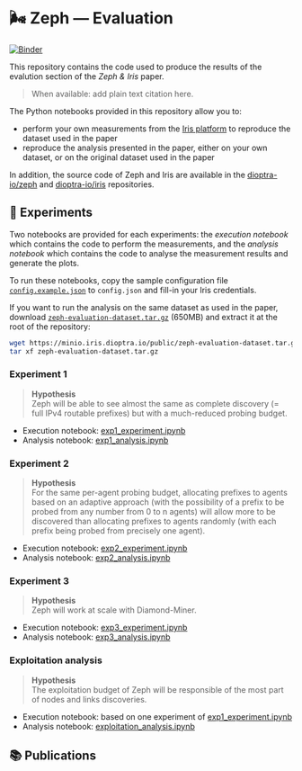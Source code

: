 # 🌬️ Zeph — Evaluation

[![Binder](https://mybinder.org/badge_logo.svg)](https://mybinder.org/v2/gh/dioptra-io/zeph-evaluation/HEAD)

This repository contains the code used to produce the results of the evalution section of the *Zeph & Iris* paper.

> When available: add plain text citation here.

The Python notebooks provided in this repository allow you to:
- perform your own measurements from the [Iris platform](https://iris.dioptra.io) to reproduce the dataset used in the paper
- reproduce the analysis presented in the paper, either on your own dataset, or on the original dataset used in the paper

In addition, the source code of Zeph and Iris are available in the [dioptra-io/zeph](https://github.com/dioptra-io/zeph) and [dioptra-io/iris](https://github.com/dioptra-io/zeph) repositories.

## 🧪 Experiments

Two notebooks are provided for each experiments: the *execution notebook* which contains the code to perform the measurements, and the *analysis notebook* which contains the code to analyse the measurement results and generate the plots.

To run these notebooks, copy the sample configuration file [`config.example.json`](config.example.json) to `config.json` and fill-in your Iris credentials.

If you want to run the analysis on the same dataset as used in the paper, download [`zeph-evaluation-dataset.tar.gz`](https://minio.iris.dioptra.io/public/zeph-evaluation-dataset.tar.gz) (650MB) and extract it at the root of the repository:
```bash
wget https://minio.iris.dioptra.io/public/zeph-evaluation-dataset.tar.gz
tar xf zeph-evaluation-dataset.tar.gz
```

### Experiment 1

> **Hypothesis**  
> Zeph will be able to see almost the same as complete discovery
(= full IPv4 routable prefixes) but with a much-reduced probing budget.


* Execution notebook: [exp1_experiment.ipynb](exp1_experiment.ipynb)
* Analysis notebook: [exp1_analysis.ipynb](exp1_analysis.ipynb)

### Experiment 2

> **Hypothesis**  
> For the same per-agent probing budget, allocating prefixes to agents based on an adaptive approach
(with the possibility of a prefix to be probed from any number from 0 to n agents)
will allow more to be discovered than allocating prefixes to agents randomly (with each prefix being probed from precisely one agent).

* Execution notebook: [exp2_experiment.ipynb](exp2_experiment.ipynb)
* Analysis notebook: [exp2_analysis.ipynb](exp2_analysis.ipynb)

### Experiment 3

> **Hypothesis**  
> Zeph will work at scale with Diamond-Miner. 

* Execution notebook: [exp3_experiment.ipynb](exp3_experiment.ipynb)
* Analysis notebook: [exp3_analysis.ipynb](exp3_analysis.ipynb)

### Exploitation analysis

> **Hypothesis**  
> The exploitation budget of Zeph will be responsible of the most part of nodes and links discoveries. 

* Execution notebook: based on one experiment of [exp1_experiment.ipynb](exp1_experiment.ipynb)
* Analysis notebook: [exploitation_analysis.ipynb](exploitation_analysis.ipynb)

## 📚 Publications

```
```
